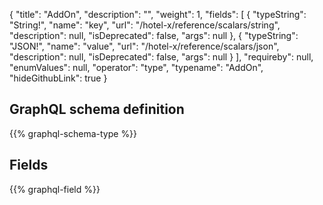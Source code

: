 {
  "title": "AddOn",
  "description": "",
  "weight": 1,
  "fields": [
    {
      "typeString": "String!",
      "name": "key",
      "url": "/hotel-x/reference/scalars/string",
      "description": null,
      "isDeprecated": false,
      "args": null
    },
    {
      "typeString": "JSON!",
      "name": "value",
      "url": "/hotel-x/reference/scalars/json",
      "description": null,
      "isDeprecated": false,
      "args": null
    }
  ],
  "requireby": null,
  "enumValues": null,
  "operator": "type",
  "typename": "AddOn",
  "hideGithubLink": true
}
## GraphQL schema definition

{{% graphql-schema-type %}}

## Fields

{{% graphql-field %}}
